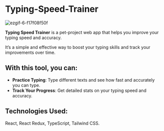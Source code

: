 # Typing-Speed-Trainer

![ezgif-6-f17f08f50f](https://github.com/user-attachments/assets/569e44cb-742a-4bab-9d23-096ac9a876c8)

**Typing Speed Trainer** is a pet-project web app that helps you improve your typing speed and accuracy.

It’s a simple and effective way to boost your typing skills and track your improvements over time.

## With this tool, you can:

- **Practice Typing**: Type different texts and see how fast and accurately you can type.
- **Track Your Progress**: Get detailed stats on your typing speed and accuracy.

## Technologies Used:

React, React Redux, TypeScript, Tailwind CSS.
